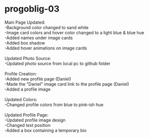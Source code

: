 # progoblig-03

Main Page Updated:
<br>
-Background color changed to sand white
<br>
-Image card colors and hover color changed to a light blue & blue hue
<br>
-Added names under image cards
<br>
-Added box shadow
<br>
-Added hover animations on image cards
<br>
<br>
Updated Photo Source:
<br>
-Updated photo source from local pc to github folder
<br>
<br>
Profile Creation:
<br>
-Added new profile page (Daniel)
<br>
-Made the "Daniel" image card link to the profile page (Daniel)
<br>
-Added a profile image
<br>
<br>
Updated Colors:
<br>
-Changed profile colors from blue to pink-ish hue
<br>
<br>
Updated Profile Page:
<br>
-Updated profile image design
<br>
-Changed text position
<br>
-Added a box containing a temporary bio
<br>
